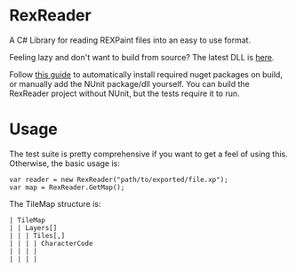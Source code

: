 RexReader
=========

A C# Library for reading REXPaint files into an easy to use format.

Feeling lazy and don't want to build from source? The latest DLL is [here](http://downloads.varnerin.info/github/RexTools/0.5/RexReader.dll).

Follow [this guide](http://docs.nuget.org/docs/workflows/using-nuget-without-committing-packages) to automatically install required nuget packages on build, or manually add the NUnit package/dll yourself.
You can build the RexReader project without NUnit, but the tests require it to run.

Usage
=====

The test suite is pretty comprehensive if you want to get a feel of using this. Otherwise, the basic usage is:

    var reader = new RexReader("path/to/exported/file.xp");
    var map = RexReader.GetMap();

The TileMap structure is:

    | TileMap
    | | Layers[]
    | | | Tiles[,]
    | | | | CharacterCode
    | | | | 
    | | | | 
